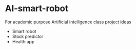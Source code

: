 # AI-smart-robot

For academic purpose
Artificial intelligence class project ideas
- Smart robot
- Stock predictor
- Health app
